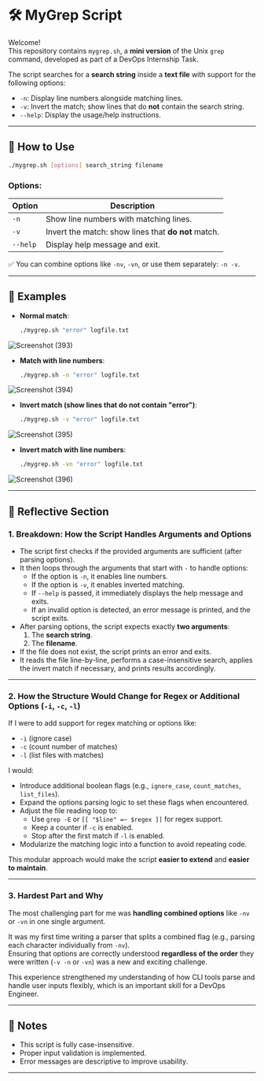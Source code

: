 # 🛠️ MyGrep Script

Welcome!  
This repository contains `mygrep.sh`, a **mini version** of the Unix `grep` command, developed as part of a DevOps Internship Task.

The script searches for a **search string** inside a **text file** with support for the following options:
- `-n`: Display line numbers alongside matching lines.
- `-v`: Invert the match; show lines that do **not** contain the search string.
- `--help`: Display the usage/help instructions.

---

## 🚀 How to Use

```bash
./mygrep.sh [options] search_string filename
```

### Options:

| Option     | Description                                              |
|------------|----------------------------------------------------------|
| `-n`       | Show line numbers with matching lines.                  |
| `-v`       | Invert the match: show lines that **do not** match.      |
| `--help`   | Display help message and exit.                           |

✅ You can combine options like `-nv`, `-vn`, or use them separately: `-n -v`.

---

## 📂 Examples

- **Normal match**:
  ```bash
  ./mygrep.sh "error" logfile.txt

  ```
![Screenshot (393)](https://github.com/user-attachments/assets/10ffeb6d-f575-4ca8-b174-1be732d76bd6)

- **Match with line numbers**:
  ```bash
  ./mygrep.sh -n "error" logfile.txt
  ```
![Screenshot (394)](https://github.com/user-attachments/assets/66b5828e-8aa5-49f8-974e-3eca875b8706)

- **Invert match (show lines that do not contain "error")**:
  ```bash
  ./mygrep.sh -v "error" logfile.txt
  ```
![Screenshot (395)](https://github.com/user-attachments/assets/9c997011-6691-411b-b0e2-5f2bf4156ac9)

- **Invert match with line numbers**:
  ```bash
  ./mygrep.sh -vn "error" logfile.txt
  ```
![Screenshot (396)](https://github.com/user-attachments/assets/fc1a3563-d42c-436a-8e2e-abb785af4729)

---

## 🧠 Reflective Section

### 1. Breakdown: How the Script Handles Arguments and Options

- The script first checks if the provided arguments are sufficient (after parsing options).
- It then loops through the arguments that start with `-` to handle options:
  - If the option is `-n`, it enables line numbers.
  - If the option is `-v`, it enables inverted matching.
  - If `--help` is passed, it immediately displays the help message and exits.
  - If an invalid option is detected, an error message is printed, and the script exits.
- After parsing options, the script expects exactly **two arguments**:
  1. The **search string**.
  2. The **filename**.
- If the file does not exist, the script prints an error and exits.
- It reads the file line-by-line, performs a case-insensitive search, applies the invert match if necessary, and prints results accordingly.

---

### 2. How the Structure Would Change for Regex or Additional Options (`-i`, `-c`, `-l`)

If I were to add support for regex matching or options like:
- `-i` (ignore case)
- `-c` (count number of matches)
- `-l` (list files with matches)

I would:
- Introduce additional boolean flags (e.g., `ignore_case`, `count_matches`, `list_files`).
- Expand the options parsing logic to set these flags when encountered.
- Adjust the file reading loop to:
  - Use `grep -E` or `[[ "$line" =~ $regex ]]` for regex support.
  - Keep a counter if `-c` is enabled.
  - Stop after the first match if `-l` is enabled.
- Modularize the matching logic into a function to avoid repeating code.

This modular approach would make the script **easier to extend** and **easier to maintain**.

---

### 3. Hardest Part and Why

The most challenging part for me was **handling combined options** like `-nv` or `-vn` in one single argument.

It was my first time writing a parser that splits a combined flag (e.g., parsing each character individually from `-nv`).  
Ensuring that options are correctly understood **regardless of the order** they were written (`-v -n` or `-vn`) was a new and exciting challenge.

This experience strengthened my understanding of how CLI tools parse and handle user inputs flexibly, which is an important skill for a DevOps Engineer.

---

## 📎 Notes

- This script is fully case-insensitive.
- Proper input validation is implemented.
- Error messages are descriptive to improve usability.

---

